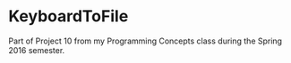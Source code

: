 # KeyboardToFile
Part of Project 10 from my Programming Concepts class during the Spring 2016 semester.
